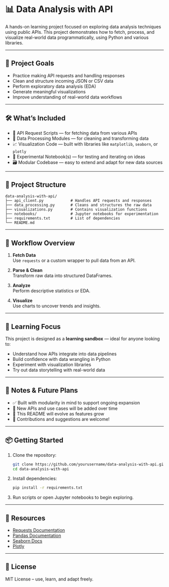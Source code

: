 # 📊 Data Analysis with API

A hands-on learning project focused on exploring data analysis techniques using public APIs. This project demonstrates how to fetch, process, and visualize real-world data programmatically, using Python and various libraries.

---

## 🎯 Project Goals

- Practice making API requests and handling responses
- Clean and structure incoming JSON or CSV data
- Perform exploratory data analysis (EDA)
- Generate meaningful visualizations
- Improve understanding of real-world data workflows

---

## 🛠️ What’s Included

- 📡 API Request Scripts — for fetching data from various APIs  
- 🧹 Data Processing Modules — for cleaning and transforming data  
- 📈 Visualization Code — built with libraries like `matplotlib`, `seaborn`, or `plotly`  
- 🧪 Experimental Notebook(s) — for testing and iterating on ideas  
- 🗃️ Modular Codebase — easy to extend and adapt for new data sources

---

## 📁 Project Structure

```
data-analysis-with-api/
├── api_client.py            # Handles API requests and responses
├── data_processing.py       # Cleans and structures the raw data
├── visualizations.py        # Contains visualization functions
├── notebooks/               # Jupyter notebooks for experimentation
├── requirements.txt         # List of dependencies
└── README.md
```

---

## 🔄 Workflow Overview

1. **Fetch Data**  
   Use `requests` or a custom wrapper to pull data from an API.

2. **Parse & Clean**  
   Transform raw data into structured DataFrames.

3. **Analyze**  
   Perform descriptive statistics or EDA.

4. **Visualize**  
   Use charts to uncover trends and insights.

---

## 🧠 Learning Focus

This project is designed as a **learning sandbox** — ideal for anyone looking to:
- Understand how APIs integrate into data pipelines
- Build confidence with data wrangling in Python
- Experiment with visualization libraries
- Try out data storytelling with real-world data

---

## 🚧 Notes & Future Plans

- ✅ Built with modularity in mind to support ongoing expansion
- 🧪 New APIs and use cases will be added over time
- 📘 This README will evolve as features grow
- 🤝 Contributions and suggestions are welcome!

---

## 📦 Getting Started

1. Clone the repository:
   ```bash
   git clone https://github.com/yourusername/data-analysis-with-api.git
   cd data-analysis-with-api
   ```

2. Install dependencies:
   ```bash
   pip install -r requirements.txt
   ```

3. Run scripts or open Jupyter notebooks to begin exploring.

---

## 🔗 Resources

- [Requests Documentation](https://docs.python-requests.org/en/latest/)
- [Pandas Documentation](https://pandas.pydata.org/)
- [Seaborn Docs](https://seaborn.pydata.org/)
- [Plotly](https://plotly.com/python/)

---

## 📜 License

MIT License – use, learn, and adapt freely.
